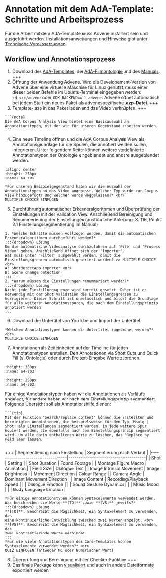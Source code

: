 # Annotation mit dem AdA-Template: Schritte und Arbeitsprozess

Für die Arbeit mit dem AdA-Template muss Advene installiert sein und ausgeführt werden. Installationsanweisungen und Hinweise gibt unter [Technische Voraussetzungen](../Kapitel_I/Technische_Voraussetzungen).

## Workflow und Annotationsprozess

1.	Download des [AdA-Templates](../assets/AdA_template_07_2021.azp), der [AdA-Filmontologie](../assets/Ada_Filmontologie_Deu_23_07_2021.pdf) und des [Manuals](../assets/Manual_Advene_AdA_D_Vers1_0.pdf).
+++
2.	Öffnung der Anwendung Advene. Wird die Developement-Version von Advene über eine virtuelle Maschine für Linux genutzt, muss einer dieser beiden Befehle im Ubuntu-Terminal eingegeben werden: <br>
`cd src/advene` oder `GDK_BACKEND=x11 advene`. Advene öffnet automatisch bei jedem Start ein neues Paket als advenespezifische **.azp-Datei**. 
+++
3.	Template-.azp in das Paket laden und das Video verknüpfen.
+++
````{margin}
```{note}
Die AdA Corpus Analysis View bietet eine Basisauswahl an Annotationstypen, mit der wir für unseren Gegenstand arbeiten werden.
```
````
4.	Eine neue Timeline öffnen und die AdA Corpus Analysis View als Annotationsgrundlage für die Spuren, die annotiert werden sollen, integrieren. Unter folgendem Reiter können weitere vordefinierte Annotationstypen der Ontologie eingeblendet und andere ausgeblendet werden.
```{image} ../_images/A4-S01.png
:align: center
:height: 250px
:name: a4-s01
```
```{admonition} **Übung**
*Für unseren Beispielgegenstand haben wir die Auswahl der Annotationstypen an das Video angepasst. Welcher Typ wurde zur Corpus View hinzugefügt? Und welcher wurde weggelassen?* <br>
MULTIPLE CHOICE EINFÜGEN
```
5.	Durchführung automatischer Erkenneralgorithmen und Überprüfung der Einstellungen mit der Validation View. Anschließend Bereinigung und Renummerierung der Einstellungen (ausführliche Anleitung: S. 116, Punkt 2.1 Einstellungssegmentierung im Manual)
```{admonition} **Übung**
1. *Welche Schritte müssen vollzogen werden, damit die automatischen Erkenneralgorithmen durchgeführt werden?*
:::{dropdown} Lösung
Um die automatische Videoanalyse durchzuführen auf 'File' und 'Process Video' gehen. Anschließend öffnet sich der 'Importer'. 
Was muss unter 'Filter' ausgewählt werden, damit die Einstellungsgrenzen automatisch generiert werden? >> MULTIPLE CHOICE <br>
A: ShotdetectApp importer <br>
B: Scene change detection 
:::
2. *Warum müssen die Einstellungen renummeriert werden?*
:::{dropdown} Lösung
Nicht jede Einstellungsgrenze wird korrekt gesetzt. Daher ist es notwendig mit der Shot Validation die Einstellungsgrenzen zu korrigieren. Dieser Schritt ist unerlässlich und bildet die Grundlage für alle weiteren Annotationsspuren, die nach dem Einstellungsprinzip annotiert werden 
:::
```
6.	Download der Untertitel von YouTube und Import der Untertitel.
```{admonition} **Übung**
*Welchem Annotationstypen können die Untertitel zugeordnet werden?* <br>
MULTIPLE CHOICE EINFÜGEN
```
7.	Annotationen als Zeiteinheiten auf der Timeline für jeden Annotationstypen erstellen. Den Annotationen via Short Cuts und Quick Fill (s. Ontologie) oder durch Freitext-Eingabe Werte zuordnen.
```{image} ../_images/A4-S03.png
:height: 350px
:name: a4-s03
```
```{image} ../_images/A4-S02.png
:height: 250px
:name: a4-s02
```
Für einige Annotationstypen haben wir die Annotationen als Verläufe angelegt, für andere haben wir nach dem Einstellungsprinzip segmentiert. Folgende Übersicht soll als Annotationshilfe dienen:
````{margin}
```{tip}
Mit der Funktion 'Search/replace content' können die erstellten und bereinigten Annotationen, die beispielsweise für den Typ 'Montg | Shot' als Einstellungen segmentiert wurden, in jede weitere Spur kopiert werden, die ebenfalls nach dem Einstellungsprinzip segmentiert wird. Um alle darin enthaltenen Werte zu löschen, das 'Replace by' Feld leer lassen.
```
````
+++
| Segmentierung nach Einstellung    | Segmentierung nach Verlauf            |
|-----------------------------------|---------------------------------------|
| Shot                              | Setting                               |
| Shot Duration                     | Found Footage                         |
| Montage Figure Macro                      | Animation                             |
| Field Size                        | Dialogue Text                         |
| Image Intrinsic Movement          | Image Brightness                      |
| Movement Direction                | Colour Range                          |
| Camera Angle                      | Dominant Movement Direction           |
| Image Content                     | Recording/Playback Speed              |
|                                   | Dialogue Emotion                      |
|                                   | Sound Gesture Dynamics                |
|                                   | Music Mood                            |
|                                   | Body Language Emotion        |

```{admonition} **Übung**
*Für einige Annotationstypen können Syntaxelemente verwendet werden. Was beschreiben die Werte **[TO]** sowie **[VS]** jeweils?*
:::{dropdown} Lösung
**[TO]**: Beschreibt die Möglichkeit, ein Syntaxelement zu verwenden, das
eine kontinuierliche Entwicklung zwischen zwei Werten anzeigt. <br>
**[VS]**: Beschreibt die Möglichkeit, ein Syntaxelement zu verwenden, das
zwei kontrastierende Werte verbindet.
:::
*Für wie viele Annotationstypen des Core-Templates können Syntaxelemente verwendet werden?* <br>
QUIZ EINFÜGEN (entweder MC oder Numerischer Wert)
```
8.	Überprüfung und Bereinigung mit der Checker-Funktion
+++
9.	Das finale Package kann [visualisiert](Aufgabe_D) und auch in andere Dateiformate exportiert werden







